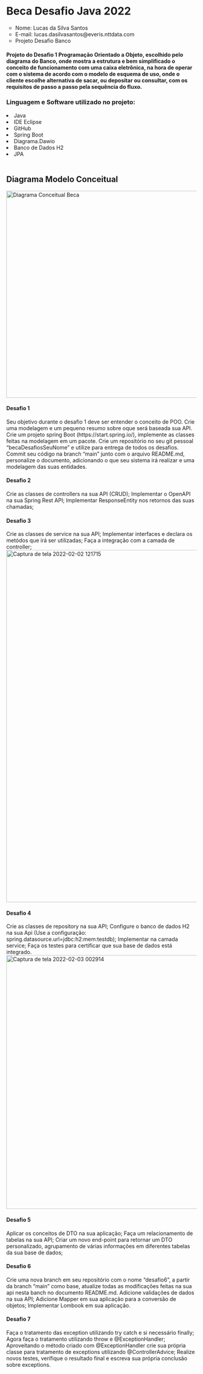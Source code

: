 <h1>Beca Desafio Java 2022</h1>
<ul type = circle>
<li>Nome: Lucas da Silva Santos</li>
<li>E-mail: lucas.dasilvasantos@everis.nttdata.com </li>
<li>Projeto Desafio Banco</li>
</ul>
<h4> Projeto do Desafio 1 Programação Orientado a Objeto, escolhido pelo diagrama do Banco, onde mostra a estrutura e bem simplificado o conceito de funcionamento com uma caixa eletrônica, na hora de operar com o sistema de acordo com o modelo de esquema de uso, onde o cliente escolhe alternativa de sacar, ou depositar ou consultar, com os requisitos de passo a passo pela sequência do fluxo.
</h4>
<h3>Linguagem e Software utilizado no projeto:</h3>
<li>Java</li>
<li>IDE Eclipse</li>
<li>GitHub</li>
<li>Spring Boot</li>
<li>Diagrama.Dawio</li>
<li>Banco de Dados H2</li>
<li>JPA</li>
<br>
<h2> Diagrama Modelo Conceitual</h2>
<img width="548" alt="Diagrama Conceitual Beca" src="https://user-images.githubusercontent.com/86928030/151684321-4529dbd4-de88-4cc4-b7f2-4e9ffadfe4bf.png">

<h4>Desafio 1</h4>
Seu objetivo durante o desafio 1 deve ser entender o conceito de POO. Crie uma modelagem e um pequeno resumo sobre oque será baseada sua API.
Crie um projeto spring Boot (https://start.spring.io/), implemente as classes feitas na modelagem em um pacote.
Crie um repositório no seu git pessoal “becaDesafiosSeuNome” e utilize para entrega de todos os desafios.
Commit seu código na branch “main” junto com o arquivo README.md, personalize o documento, adicionando o que seu sistema irá realizar e uma modelagem das suas entidades. 
<br>
<h4>Desafio 2</h4>
Crie as classes de controllers na sua API (CRUD);
Implementar o OpenAPI na sua Spring Rest API;
Implementar ResponseEntity nos retornos das suas chamadas;
<br>
<h4>Desafio 3</h4>
Crie as classes de service na sua API;
Implementar interfaces e declara os metódos que irá ser utilizadas;
Faça a integração com a camada de controller;
<br>
<img width="933" alt="Captura de tela 2022-02-02 121715" src="https://user-images.githubusercontent.com/86928030/152342448-46242deb-2b1f-402d-aaba-0739cbaea0bf.png">
<h4>Desafio 4</h4>
Crie as classes de repository na sua API;
Configure o banco de dados H2 na sua Api
(Use a configuração: spring.datasource.url=jdbc:h2:mem:testdb);
Implementar na camada service;
Faça os testes para certificar que sua base de dados está integrado.
<br>
<img width="672" alt="Captura de tela 2022-02-03 002914" src="https://user-images.githubusercontent.com/86928030/152343009-02930832-ec5a-4feb-8bda-8cddaadb1c46.png">
<h4> Desafio 5 </h4>
Aplicar os conceitos de DTO na sua aplicação;
Faça um relacionamento de tabelas na sua API;
Criar um novo end-point para retornar um DTO personalizado, agrupamento de várias informações em diferentes tabelas da sua base de dados;
<h4> Desafio 6 </h4>
Crie uma nova branch em seu repositório com o nome “desafio6”, a partir da branch “main” como base, atualize todas as modificações feitas na sua api nesta banch no documento README.md.
Adicione validações de dados na sua API;
Adicione Mapper em sua aplicação para a conversão de objetos;
Implementar Lombook em sua aplicação.
<h4> Desafio 7 </h4>
Faça o tratamento das exception utilizando try catch e si necessário finally;
Agora faça o tratamento utilizando throw e @ExceptionHandler;
Aproveitando o método criado com @ExceptionHandler crie sua própria classe para tratamento de exceptions utilizando @ControllerAdvice;
Realize novos testes, verifique o resultado final e escreva sua própria conclusão sobre exceptions.
